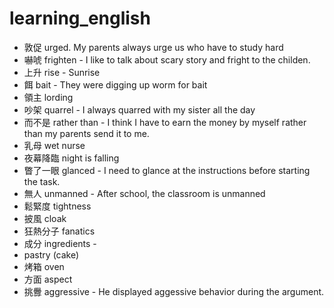 # learning_english


- 敦促 urged. My parents always urge us who have to study hard 
- 嚇唬 frighten - I like to talk about scary story and fright to the childen.
- 上升 rise -  Sunrise 
- 餌 bait - They were digging up worm for bait
- 領主 lording
- 吵架 quarrel - I always quarred with my sister all the day 
- 而不是 rather than - I think I have to earn the money by myself rather than my parents send it to me.
- 乳母 wet nurse 
- 夜幕降臨 night is falling 
- 瞥了一眼 glanced - I need to glance at the instructions before starting the task.
- 無人 unmanned - After school, the classroom is unmanned
- 鬆緊度 tightness
- 披風 cloak
- 狂熱分子 fanatics
- 成分 ingredients - 
- pastry (cake)
- 烤箱 oven 
- 方面 aspect
- 挑釁 aggressive - He displayed aggessive behavior during the argument.
